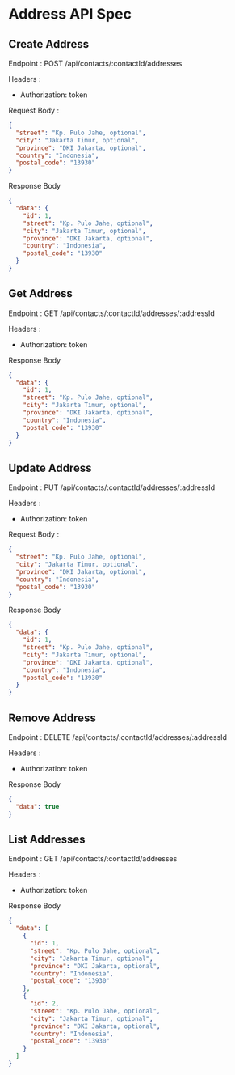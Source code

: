 # Address API Spec

## Create Address

Endpoint : POST /api/contacts/:contactId/addresses

Headers :

- Authorization: token

Request Body :

```json
{
  "street": "Kp. Pulo Jahe, optional",
  "city": "Jakarta Timur, optional",
  "province": "DKI Jakarta, optional",
  "country": "Indonesia",
  "postal_code": "13930"
}
```

Response Body

```json
{
  "data": {
    "id": 1,
    "street": "Kp. Pulo Jahe, optional",
    "city": "Jakarta Timur, optional",
    "province": "DKI Jakarta, optional",
    "country": "Indonesia",
    "postal_code": "13930"
  }
}
```

## Get Address

Endpoint : GET /api/contacts/:contactId/addresses/:addressId

Headers :

- Authorization: token

Response Body

```json
{
  "data": {
    "id": 1,
    "street": "Kp. Pulo Jahe, optional",
    "city": "Jakarta Timur, optional",
    "province": "DKI Jakarta, optional",
    "country": "Indonesia",
    "postal_code": "13930"
  }
}
```

## Update Address

Endpoint : PUT /api/contacts/:contactId/addresses/:addressId

Headers :

- Authorization: token

Request Body :

```json
{
  "street": "Kp. Pulo Jahe, optional",
  "city": "Jakarta Timur, optional",
  "province": "DKI Jakarta, optional",
  "country": "Indonesia",
  "postal_code": "13930"
}
```

Response Body

```json
{
  "data": {
    "id": 1,
    "street": "Kp. Pulo Jahe, optional",
    "city": "Jakarta Timur, optional",
    "province": "DKI Jakarta, optional",
    "country": "Indonesia",
    "postal_code": "13930"
  }
}
```

## Remove Address

Endpoint : DELETE /api/contacts/:contactId/addresses/:addressId

Headers :

- Authorization: token

Response Body

```json
{
  "data": true
}
```

## List Addresses

Endpoint : GET /api/contacts/:contactId/addresses

Headers :

- Authorization: token

Response Body

```json
{
  "data": [
    {
      "id": 1,
      "street": "Kp. Pulo Jahe, optional",
      "city": "Jakarta Timur, optional",
      "province": "DKI Jakarta, optional",
      "country": "Indonesia",
      "postal_code": "13930"
    },
    {
      "id": 2,
      "street": "Kp. Pulo Jahe, optional",
      "city": "Jakarta Timur, optional",
      "province": "DKI Jakarta, optional",
      "country": "Indonesia",
      "postal_code": "13930"
    }
  ]
}
```
